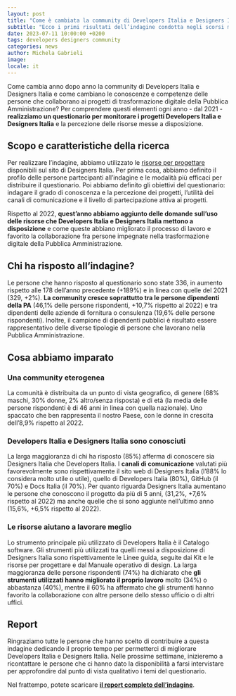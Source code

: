 ```yaml
---
layout: post
title: "Come è cambiata la community di Developers Italia e Designers Italia?"
subtitle: "Ecco i primi risultati dell’indagine condotta negli scorsi mesi "
date: 2023-07-11 10:00:00 +0200
tags: developers designers community
categories: news
author: Michela Gabrieli
image:
locale: it
---
```

Come cambia anno dopo anno la community di Developers Italia e Designers Italia e come cambiano le conoscenze e competenze delle persone che collaborano ai progetti di trasformazione digitale della Pubblica Amministrazione? Per comprendere questi elementi ogni anno - dal 2021 - **realizziamo un questionario per monitorare i progetti Developers Italia e Designers Italia** e la percezione delle risorse messe a disposizione.

## Scopo e caratteristiche della ricerca 

Per realizzare l’indagine, abbiamo utilizzato le [risorse per progettare](https://designers.italia.it/risorse-per-progettare/comprendere/questionario-online/) disponibili sul sito di Designers Italia. Per prima cosa, abbiamo definito il profilo delle persone partecipanti all’indagine e le modalità più efficaci per distribuire il questionario. Poi abbiamo definito gli obiettivi del questionario: indagare il grado di conoscenza e la percezione dei progetti, l’utilità dei canali di comunicazione e il livello di partecipazione attiva ai progetti. 

Rispetto al 2022, **quest’anno abbiamo aggiunto delle domande sull’uso delle risorse che Developers Italia e Designers Italia mettono a disposizione** e come queste abbiano migliorato il processo di lavoro e favorito la collaborazione fra persone impegnate nella trasformazione digitale della Pubblica Amministrazione. 

## Chi ha risposto all’indagine? 

Le persone che hanno risposto al questionario sono state 336, in aumento rispetto alle 178 dell’anno precedente (+189%) e in linea con quelle del 2021 (329, +2%). **La community cresce soprattutto tra le persone dipendenti della PA** (46,1% delle persone rispondenti, +10,7% rispetto al 2022) e tra dipendenti delle aziende di fornitura o consulenza (19,6% delle persone rispondenti). Inoltre, il campione di dipendenti pubblici è risultato essere rappresentativo delle diverse tipologie di persone che lavorano nella Pubblica Amministrazione. 

## Cosa abbiamo imparato 

### Una community eterogenea

La comunità è distribuita da un punto di vista geografico, di genere (68% maschi, 30% donne, 2% altro/senza risposta) e di età (la media delle persone rispondenti è di 46 anni in linea con quella nazionale). Uno spaccato che ben rappresenta il nostro Paese, con le donne in crescita dell’8,9% rispetto al 2022.

### Developers Italia e Designers Italia sono conosciuti

La larga maggioranza di chi ha risposto (85%) afferma di conoscere sia Designers Italia che Developers Italia. I **canali di comunicazione** valutati più favorevolmente sono rispettivamente il sito web di Designers Italia (l’88% lo considera molto utile o utile), quello di Developers Italia (80%), GitHub (il 70%) e Docs Italia (il 70%). Per quanto riguarda Designers Italia aumentano le persone che conoscono il progetto da più di 5 anni, (31,2%, +7,6% rispetto al 2022) ma anche quelle che si sono aggiunte nell’ultimo anno (15,6%, +6,5% rispetto al 2022). 

### Le risorse aiutano a lavorare meglio

Lo strumento principale più utilizzato di Developers Italia è il Catalogo software. Gli strumenti più utilizzati tra quelli messi a disposizione di Designers Italia sono rispettivamente le Linee guida, seguite dai Kit e le risorse per progettare e dal Manuale operativo di design. La larga maggioranza delle persone rispondenti (74%) ha dichiarato che **gli strumenti utilizzati hanno migliorato il proprio lavoro** molto (34%) o abbastanza (40%), mentre il 60% ha affermato che gli strumenti hanno favorito la collaborazione con altre persone dello stesso ufficio o di altri uffici.  

## Report 

Ringraziamo tutte le persone che hanno scelto di contribuire a questa indagine dedicando il proprio tempo per permetterci di migliorare Developers Italia e Designers Italia. Nelle prossime settimane, inizieremo a ricontattare le persone che ci hanno dato la disponibilità a farsi intervistare per approfondire dal punto di vista qualitativo i temi del questionario. 

Nel frattempo, potete scaricare **[il report completo dell’indagine](https://designers.italia.it/files/resources/Risultati-Questionario-Online-2023_Designers-Italia_Developers-Italia.pdf)**.
